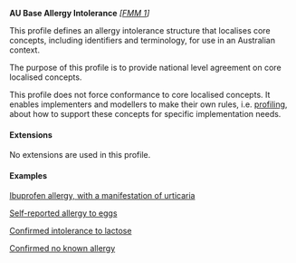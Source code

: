 **AU Base Allergy Intolerance** *[[FMM 1](guidance.html)]*

This profile defines an allergy intolerance structure that localises core concepts, including identifiers and terminology, for use in an Australian context.

The purpose of this profile is to provide national level agreement on core localised concepts. 

This profile does not force conformance to core localised concepts. It enables implementers and modellers to make their own rules, i.e. [profiling](http://hl7.org/fhir/profiling.html), about how to support these concepts for specific implementation needs.

#### Extensions
No extensions are used in this profile.

#### Examples

[Ibuprofen allergy, with a manifestation of urticaria](AllergyIntolerance-example0.html)

[Self-reported allergy to eggs](AllergyIntolerance-example1.html)

[Confirmed intolerance to lactose](AllergyIntolerance-example2.html)

[Confirmed no known allergy](AllergyIntolerance-example3.html)